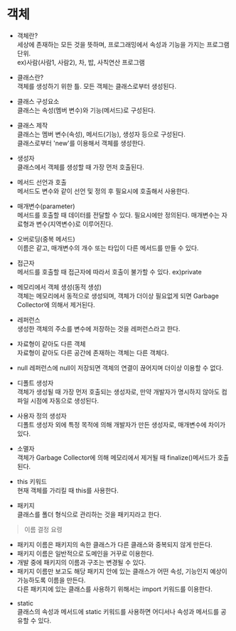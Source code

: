 객체
=============
- 객체란?  
세상에 존재하는 모든 것을 뜻하며, 프로그래밍에서 속성과 기능을 가지는 프로그램 단위.  
ex)사람(사람1, 사람2), 차, 밥, 사칙연산 프로그램  

- 클래스란?  
객체를 생성하기 위한 틀. 모든 객체는 클래스로부터 생성된다.  

- 클래스 구성요소  
클래스는 속성(멤버 변수)와 기능(메서드)로 구성된다.  

- 클래스 제작  
클래스는 멤버 변수(속성), 메서드(기능), 생성자 등으로 구성된다.  
클래스로부터 'new'를 이용해서 객체를 생성한다.  

- 생성자  
클래스에서 객체를 생성할 때 가장 먼저 호출된다.  

- 메서드 선언과 호출  
메서드도 변수와 같이 선언 및 정의 후 필요시에 호출해서 사용한다.  

- 매개변수(parameter)  
메서드를 호출할 때 데이터를 전달할 수 있다. 필요시에만 정의된다. 매개변수는 자료형과 변수(지역변수)로 이루어진다.   

- 오버로딩(중복 메서드)  
이름은 같고, 매개변수의 개수 또는 타입이 다른 메서드를 만들 수 있다.  

- 접근자  
메서드를 호출할 때 접근자에 따라서 호출이 불가할 수 있다. ex)private  

- 메모리에서 객체 생성(동적 생성)  
객체는 메모리에서 동적으로 생성되며, 객체가 더이상 필요없게 되면 Garbage Collector에 의해서 제거된다.  

- 레퍼런스  
생성한 객체의 주소를 변수에 저장하는 것을 레퍼런스라고 한다.  

- 자료형이 같아도 다른 객체  
자료형이 같아도 다른 공간에 존재하는 객체는 다른 객체다.  

- null
레퍼런스에 null이 저장되면 객체의 연결이 끊어지며 더이상 이용할 수 없다.  

- 디폴트 생성자  
객체가 생성될 때 가장 먼저 호출되는 생성자로, 만약 개발자가 명시하지 않아도 컴파일 시점에 자동으로 생성된다.  

- 사용자 정의 생성자  
디폴트 생성자 외에 특정 목적에 의해 개발자가 만든 생성자로, 매개변수에 차이가 있다.  

- 소멸자  
객체가 Garbage Collector에 의해 메모리에서 제거될 때 finalize()메서드가 호출된다.  

- this 키워드  
현재 객체를 가리킬 때 this를 사용한다.  

- 패키지  
클래스를 폴더 형식으로 관리하는 것을 패키지라고 한다.  
> 이름 결정 요령  
+ 패키지 이름은 패키지의 속한 클래스가 다른 클래스와 중복되지 않게 만든다.  
+ 패키지 이름은 일반적으로 도메인을 거꾸로 이용한다.  
+ 개발 중에 패키지의 이름과 구조는 변경될 수 있다.  
+ 패키지 이름만 보고도 해당 패키지 안에 있는 클래스가 어떤 속성, 기능인지 예상이 가능하도록 이름을 만든다.  
다른 패키지에 있는 클래스를 사용하기 위해서는 import 키워드를 이용한다.  

- static  
클래스의 속성과 메서드에 static 키워드를 사용하면 어디서나 속성과 메서드를 공유할 수 있다.
